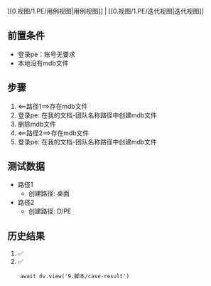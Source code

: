 [[0.视图/1.PE/用例视图|用例视图]] | [[0.视图/1.PE/迭代视图|迭代视图]]

## 前置条件

- 登录pe：账号无要求
- 本地没有mdb文件

## 步骤

1. <==路径1==>存在mdb文件
2. 登录pe: 在我的文档-团队名称路径中创建mdb文件
3. 删除mdb文件
4. <==路径2==>存在mdb文件
5. 登录pe: 在我的文档-团队名称路径中创建mdb文件

## 测试数据

- 路径1
	- 创建路径: 桌面
- 路径2
	- 创建路径: D/PE

## 历史结果
1. ✅
2. ✅
```dataviewjs
    await dv.view('9.脚本/case-result')
```

